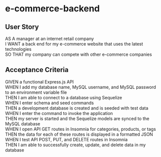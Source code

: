 # e-commerce-backend

## User Story
AS A manager at an internet retail company</br>
I WANT a back end for my e-commerce website that uses the latest technologies</br>
SO THAT my company can compete with other e-commerce companies

## Acceptance Criteria
GIVEN a functional Express.js API</br>
WHEN I add my database name, MySQL username, and MySQL password to an environment variable file</br>
THEN I am able to connect to a database using Sequelize</br>
WHEN I enter schema and seed commands</br>
THEN a development database is created and is seeded with test data</br>
WHEN I enter the command to invoke the application</br>
THEN my server is started and the Sequelize models are synced to the MySQL database</br>
WHEN I open API GET routes in Insomnia for categories, products, or tags</br>
THEN the data for each of these routes is displayed in a formatted JSON</br>
WHEN I test API POST, PUT, and DELETE routes in Insomnia</br>
THEN I am able to successfully create, update, and delete data in my database